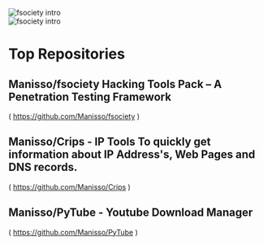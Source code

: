 ![fsociety intro](https://github.com/SanjeevStephan/Kali-Linux/blob/master/home/tools/sample_imgs/fsociety-intro.jpg) <br/>
![fsociety intro](https://github.com/SanjeevStephan/Kali-Linux/blob/master/home/tools/sample_imgs/fsociety-feature.JPG) <br/>

# Top Repositories
## Manisso/fsociety Hacking Tools Pack – A Penetration Testing Framework
( https://github.com/Manisso/fsociety )
## Manisso/Crips - IP Tools To quickly get information about IP Address's, Web Pages and DNS records.
( https://github.com/Manisso/Crips )
## Manisso/PyTube - Youtube Download Manager
( https://github.com/Manisso/PyTube )
